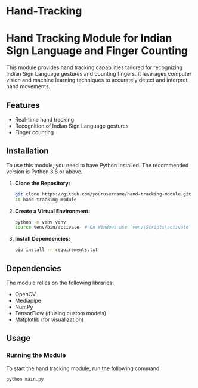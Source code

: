 # Hand-Tracking
# Hand Tracking Module for Indian Sign Language and Finger Counting

This module provides hand tracking capabilities tailored for recognizing Indian Sign Language gestures and counting fingers. It leverages computer vision and machine learning techniques to accurately detect and interpret hand movements.

## Features

- Real-time hand tracking
- Recognition of Indian Sign Language gestures
- Finger counting

## Installation

To use this module, you need to have Python installed. The recommended version is Python 3.8 or above.

1. **Clone the Repository:**
    ```bash
    git clone https://github.com/yourusername/hand-tracking-module.git
    cd hand-tracking-module
    ```

2. **Create a Virtual Environment:**
    ```bash
    python -m venv venv
    source venv/bin/activate  # On Windows use `venv\Scripts\activate`
    ```

3. **Install Dependencies:**
    ```bash
    pip install -r requirements.txt
    ```

## Dependencies

The module relies on the following libraries:

- OpenCV
- Mediapipe
- NumPy
- TensorFlow (if using custom models)
- Matplotlib (for visualization)

## Usage

### Running the Module

To start the hand tracking module, run the following command:

```bash
python main.py
